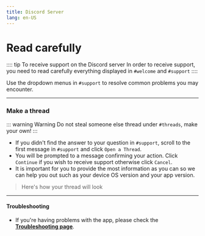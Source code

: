 ```yaml
---
title: Discord Server
lang: en-US
---
```


# Read carefully 

:::: tip To receive support on the Discord server
In order to receive support, you need to read carefully everything displayed in `#welcome` and `#support`
::::

Use the dropdown menus in `#support` to resolve common problems you may encounter.

---

### Make a thread
::: warning Warning
Do not steal someone else thread under `#threads`, make your own!
:::

* If you didn't find the answer to your question in `#support`, scroll to the first message in `#support` and click `Open a Thread`.
* You will be prompted to a message confirming your action. Click `Continue` if you wish to receive support otherwise click `Cancel`.
* It is important for you to provide the most information as you can so we can help you out such as your device OS version and your app version.
> Here's how your thread will look  <PictureDialog title="Discord thread" button="Click me to display" src="/assets/discordthread.png"/>

---
#### Troubleshooting
 * If you're having problems with the app, please check the **[Troubleshooting page](/help/faq#troubleshooting)**. 